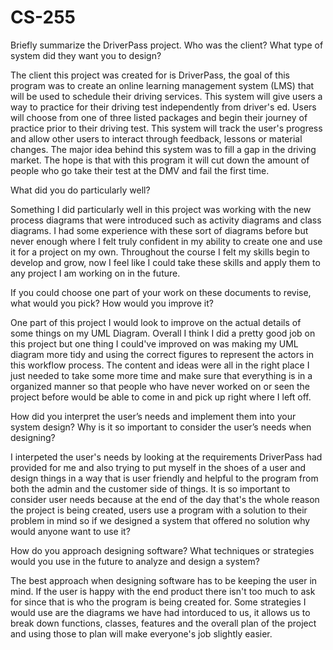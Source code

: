 # CS-255

Briefly summarize the DriverPass project. Who was the client? What type of system did they want you to design?

The client this project was created for is DriverPass, the goal of this program was to create an online learning management system (LMS) that will be used to schedule their driving services. This system will give users a way to practice for their driving test independently from driver's ed. Users will choose from one of three listed packages and begin their journey of practice prior to their driving test. This system will track the user's progress and allow other users to interact through feedback, lessons or material changes. The major idea behind this system was to fill a gap in the driving market. The hope is that with this program it will cut down the amount of people who go take their test at the DMV and fail the first time.

What did you do particularly well?

Something I did particularly well in this project was working with the new process diagrams that were introduced such as activity diagrams and class diagrams. I had some experience with these sort of diagrams before but never enough where I felt truly confident in my ability to create one and use it for a project on my own. Throughout the course I felt my skills begin to develop and grow, now I feel like I could take these skills and apply them to any project I am working on in the future.

If you could choose one part of your work on these documents to revise, what would you pick? How would you improve it?

One part of this project I would look to improve on the actual details of some things on my UML Diagram. Overall I think I did a pretty good job on this project but one thing I could've improved on was making my UML diagram more tidy and using the correct figures to represent the actors in this workflow process. The content and ideas were all in the right place I just needed to take some more time and make sure that everything is in a organized manner so that people who have never worked on or seen the project before would be able to come in and pick up right where I left off.

How did you interpret the user’s needs and implement them into your system design? Why is it so important to consider the user’s needs when designing?

I interpeted the user's needs by looking at the requirements DriverPass had provided for me and also trying to put myself in the shoes of a user and design things in a way that is user friendly and helpful to the program from both the admin and the customer side of things. It is so important to consider user needs because at the end of the day that's the whole reason the project is being created, users use a program with a solution to their problem in mind so if we designed a system that offered no solution why would anyone want to use it?

How do you approach designing software? What techniques or strategies would you use in the future to analyze and design a system?

The best approach when designing software has to be keeping the user in mind. If the user is happy with the end product there isn't too much to ask for since that is who the program is being created for. Some strategies I would use are the diagrams we have had intorduced to us, it allows us to break down functions, classes, features and the overall plan of the project and using those to plan will make everyone's job slightly easier.
